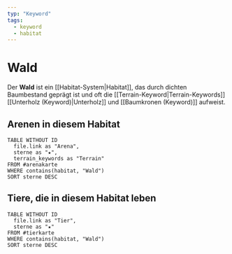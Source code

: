 ```yaml
---
typ: "Keyword"
tags:
  - keyword
  - habitat
---
```


# Wald

Der **Wald** ist ein [[Habitat-System|Habitat]], das durch dichten Baumbestand geprägt ist und oft die [[Terrain-Keyword|Terrain-Keywords]] [[Unterholz (Keyword)|Unterholz]] und [[Baumkronen (Keyword)]] aufweist.

## Arenen in diesem Habitat

```dataview
TABLE WITHOUT ID
  file.link as "Arena",
  sterne as "★",
  terrain_keywords as "Terrain"
FROM #arenakarte
WHERE contains(habitat, "Wald")
SORT sterne DESC
```
## Tiere, die in diesem Habitat leben

``` dataview
TABLE WITHOUT ID
  file.link as "Tier",
  sterne as "★"
FROM #tierkarte
WHERE contains(habitat, "Wald")
SORT sterne DESC

